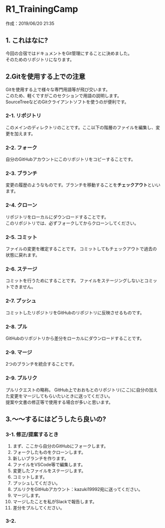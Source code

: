 # R1_TrainingCamp
作成：2019/06/20 21:35
## 1. これはなに?
今回の合宿ではドキュメントをGit管理にすることに決めました。<BR>
そのためのリポジトリになります。

## 2.Gitを使用する上での注意
Gitを使用する上で様々な専門用語等が飛び交います。<BR>
このため、軽くですがこのセクションで用語の説明します。<BR>
SourceTreeなどのGitクライアントソフトを使うのが便利です。

### 2-1. リポジトリ
このメインのディレクトリのことです。ここ以下の階層のファイルを編集し、変更を加えます。

### 2-2. フォーク
自分のGitHubアカウントにこのリポジトリをコピーすることです。

### 2-3. ブランチ
変更の履歴のようなものです。ブランチを移動することを**チェックアウト**といいます。

### 2-4. クローン
リポジトリをローカルにダウンロードすることです。<BR>
このリポジトリでは、必ずフォークしてからクローンしてください。

### 2-5. コミット
ファイルの変更を確定することです。
コミットしてもチェックアウトで過去の状態に戻れます。

### 2-6. ステージ
コミットを行うためにすることです。
ファイルをステージングしないとコミットできません。

### 2-7. プッシュ
コミットしたリポジトリをGitHubのリポジトリに反映させるものです。

### 2-8. プル
GitHubのリポジトリから差分をローカルにダウンロードすることです。

### 2-9. マージ
2つのブランチを統合することです。

### 2-9. プルリク
プルリクエストの略称。
GitHub上でおおもとのリポジトリ(ここ)に自分の加えた変更をマージしてもらいたいときに送ってください。<BR>
提案や文書の修正等で使用する場合が多いと思います。


## 3.〜〜するにはどうしたら良いの?

### 3-1. 修正/提案するとき
1. まず、ここから自分のGitHubにフォークします。
2. フォークしたものをクローンします。
3. 新しいブランチを作ります。
4. ファイルをVSCode等で編集します。
5. 変更したファイルをステージします。
6. コミットします。
7. プッシュしてください。
8. プルリクをGitHubアカウント：kazuki19992宛に送ってください。
9. マージします。
10. マージしたことを私がSlackで報告します。
11. 差分をプルしてください。

### 3-2.